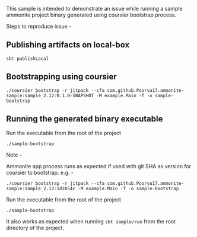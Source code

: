 This sample is intended to demonstrate an issue while running a sample ammonite project binary generated using coursier bootstrap process.

Steps to reproduce issue - 
## Publishing artifacts on local-box
```
sbt publishLocal
``` 

## Bootstrapping using coursier
```
./coursier bootstrap -r jitpack --cfa com.github.Poorva17.ammonite-sample:sample_2.12:0.1.0-SNAPSHOT -M example.Main -f -o sample-bootstrap
```

## Running the generated binary executable
Run the executable from the root of the project
```
./sample-bootstrap
```

Note -

Ammonite app process runs as expected if used with git SHA as version for coursier to bootstrap.
e.g. - 
```
./coursier bootstrap -r jitpack --cfa com.github.Poorva17.ammonite-sample:sample_2.12:1d3854c -M example.Main -f -o sample-bootstrap
```
Run the executable from the root of the project
```
./sample-bootstrap
```

It also works as expected when running `sbt sample/run` from the root directory of the project.